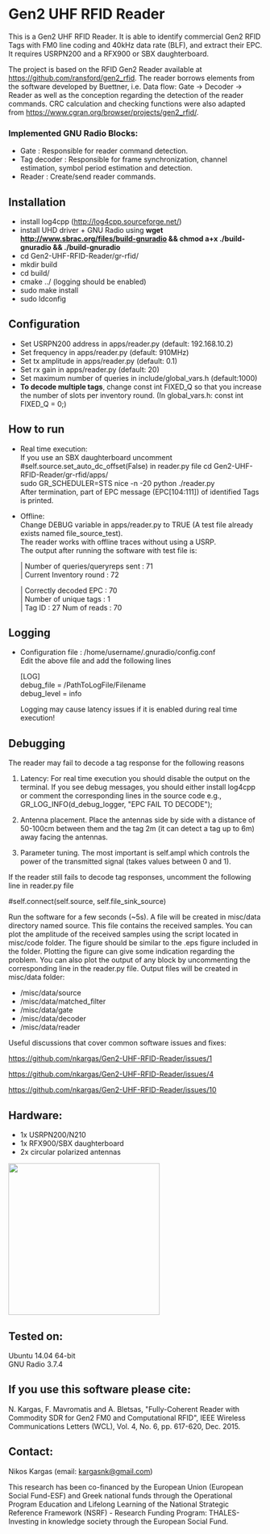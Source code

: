 # Gen2 UHF RFID Reader
This is a Gen2 UHF RFID Reader. It is able to identify commercial Gen2 RFID Tags with FM0 line coding and 40kHz data rate (BLF), and extract their EPC. It requires USRPN200 and a RFX900 or SBX daughterboard.  

The project is based on the RFID Gen2 Reader available at https://github.com/ransford/gen2_rfid. The reader borrows elements from the software developed by Buettner, i.e. Data flow: Gate -> Decoder -> Reader as well as the conception regarding the detection of the reader commands. CRC calculation and checking functions were also adapted from https://www.cgran.org/browser/projects/gen2_rfid/.

### Implemented GNU Radio Blocks:

- Gate : Responsible for reader command detection.  
- Tag decoder : Responsible for frame synchronization, channel estimation, symbol period estimation and detection.  
- Reader : Create/send reader commands.

## Installation

- install log4cpp (http://log4cpp.sourceforge.net/)
- install UHD driver + GNU Radio using **wget http://www.sbrac.org/files/build-gnuradio && chmod a+x ./build-gnuradio && ./build-gnuradio**
- cd Gen2-UHF-RFID-Reader/gr-rfid/  
- mkdir build  
- cd build/  
- cmake ../ (logging should be enabled)  
- sudo make install  
- sudo ldconfig  

## Configuration

- Set USRPN200 address in apps/reader.py (default: 192.168.10.2)
- Set frequency in apps/reader.py (default: 910MHz)
- Set tx amplitude in apps/reader.py (default: 0.1)
- Set rx gain in apps/reader.py (default: 20)
- Set maximum number of queries in include/global_vars.h (default:1000)
- **To decode multiple tags**, change const int FIXED_Q so that you increase the number of slots per inventory round.
  (In global_vars.h: const int FIXED_Q = 0;)



## How to run

- Real time execution:  
If you use an SBX daughterboard uncomment  #self.source.set_auto_dc_offset(False) in reader.py file
cd Gen2-UHF-RFID-Reader/gr-rfid/apps/    
sudo GR_SCHEDULER=STS nice -n -20 python ./reader.py     
After termination, part of EPC message (EPC[104:111]) of identified Tags is printed.  

- Offline:  
    Change DEBUG variable in apps/reader.py to TRUE (A test file already exists named file_source_test).  
    The reader works with offline traces without using a USRP.  
    The output after running the software with test file is:  
    
    | Number of queries/queryreps sent : 71  
    | Current Inventory round : 72  

    | Correctly decoded EPC : 70  
    | Number of unique tags : 1  
    | Tag ID : 27  Num of reads : 70  
 
## Logging

- Configuration file : /home/username/.gnuradio/config.conf  
    Edit the above file and add the following lines  

    [LOG]  
    debug_file = /PathToLogFile/Filename  
    debug_level = info  
    
    Logging may cause latency issues if it is enabled during real time execution!

## Debugging  

The reader may fail to decode a tag response for the following reasons

1) Latency: For real time execution you should disable the output on the terminal. If you see debug messages, you should either install log4cpp or comment the corresponding lines in the source code e.g., GR_LOG_INFO(d_debug_logger, "EPC FAIL TO DECODE");

2) Antenna placement. Place the antennas side by side with a distance of 50-100cm between them and the tag 2m (it can detect a tag up to 6m) away facing the antennas.

3) Parameter tuning. The most important is self.ampl which controls the power of the transmitted signal (takes values between 0 and 1).

If the reader still fails to decode tag responses, uncomment the following line in reader.py file

 #self.connect(self.source, self.file_sink_source)

Run the software for a few seconds (~5s). A file will be created in misc/data directory named source. This file contains the received samples. You can plot the amplitude of the received samples using the script located in misc/code folder. The figure should be similar to the .eps figure included in the folder. Plotting the figure can give some indication regarding the problem. You can also plot the output of any block by uncommenting the corresponding line in the reader.py file. Output files will be created in misc/data folder:

- /misc/data/source  
- /misc/data/matched_filter  
- /misc/data/gate 
- /misc/data/decoder  
- /misc/data/reader

Useful discussions that cover common software issues and fixes:

https://github.com/nkargas/Gen2-UHF-RFID-Reader/issues/1

https://github.com/nkargas/Gen2-UHF-RFID-Reader/issues/4

https://github.com/nkargas/Gen2-UHF-RFID-Reader/issues/10
    
## Hardware:

  - 1x USRPN200/N210  
  - 1x RFX900/SBX daughterboard  
  - 2x circular polarized antennas  

<img src="./example_setup.png" width="300">

## Tested on:
  Ubuntu 14.04 64-bit  
  GNU Radio 3.7.4
  
## If you use this software please cite:
N. Kargas, F. Mavromatis and A. Bletsas, "Fully-Coherent Reader with Commodity SDR for Gen2 FM0 and Computational RFID", IEEE Wireless Communications Letters (WCL), Vol. 4, No. 6, pp. 617-620, Dec. 2015. 

## Contact:
  Nikos Kargas (email: kargasnk@gmail.com) 

This research has been co-financed by the European Union (European Social Fund-ESF) and Greek national funds through the Operational Program Education and Lifelong Learning of the National Strategic Reference Framework (NSRF) - Research Funding Program: THALES-Investing in knowledge society through the European Social Fund.
